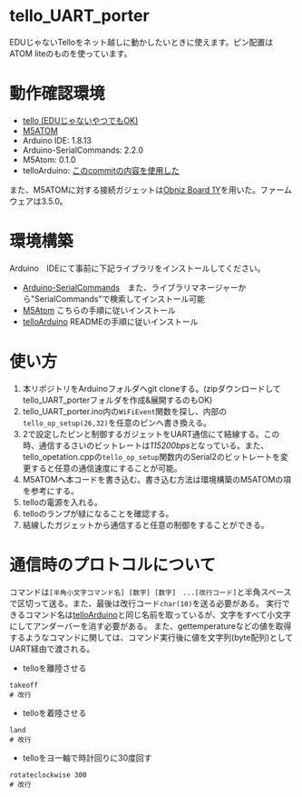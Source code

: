 # tello_UART_porter
EDUじゃないTelloをネット越しに動かしたいときに使えます。ピン配置はATOM liteのものを使っています。

# 動作確認環境
- [tello (EDUじゃないやつでもOK)](https://www.ryzerobotics.com/jp/tello)
- [M5ATOM](https://shop.m5stack.com/products/atom-lite-esp32-development-kit?variant=32259605200986)
- Arduino IDE: 1.8.13
- Arduino-SerialCommands: 2.2.0
- M5Atom: 0.1.0
- telloArduino: [このcommitの内容を使用した](https://github.com/akshayvernekar/telloArduino/commit/3eb7110bc50598820faf4a8a026e74d9f1082e08)

また、M5ATOMに対する接続ガジェットは[Obniz Board 1Y](https://www.switch-science.com/products/6081)を用いた。ファームウェアは3.5.0。

# 環境構築
Arduino　IDEにて事前に下記ライブラリをインストールしてください。

- [Arduino-SerialCommands](https://github.com/ppedro74/Arduino-SerialCommands)　また、ライブラリマネージャーから"SerialCommands"で検索してインストール可能
- [M5Atom](https://docs.m5stack.com/en/quick_start/atom/arduino) こちらの手順に従いインストール
- [telloArduino](https://github.com/akshayvernekar/telloArduino) READMEの手順に従いインストール

# 使い方

1. 本リポジトリをArduinoフォルダへgit cloneする。(zipダウンロードしてtello_UART_porterフォルダを作成&展開するのもOK)
2. tello_UART_porter.ino内の`WiFiEvent`関数を探し、内部の`tello_op_setup(26,32)`を任意のピンへ書き換える。
3. 2で設定したピンと制御するガジェットをUART通信にて結線する。この時、通信するさいのビットレートは*115200bps*となっている。また、tello_opetation.cppの`tello_op_setup`関数内のSerial2のビットレートを変更すると任意の通信速度にすることが可能。
4. M5ATOMへ本コードを書き込む。書き込む方法は環境構築のM5ATOMの項を参考にする。
5. telloの電源を入れる。
6. telloのランプが緑になることを確認する。
7. 結線したガジェットから通信すると任意の制御をすることができる。

# 通信時のプロトコルについて
コマンドは`[半角小文字コマンド名] [数字] [数字]　...[改行コード]`と半角スペースで区切って送る。また、最後は改行コード`char(10)`を送る必要がある。
実行できるコマンド名は[telloArduino](https://github.com/akshayvernekar/telloArduino)と同じ名前を取っているが、文字をすべて小文字にしてアンダーバーを消す必要がある。
また、gettemperatureなどの値を取得するようなコマンドに関しては、コマンド実行後に値を文字列(byte配列)としてUART経由で渡される。

- telloを離陸させる
```telloを離陸させる:shell
takeoff
# 改行
```

- telloを着陸させる
```telloを着陸させる:shell
land
# 改行
```

- telloをヨー軸で時計回りに30度回す
```telloをヨー軸で時計回りに30度回す:shell
rotateclockwise 300
# 改行
```

